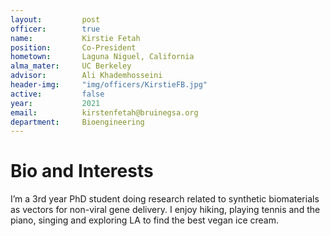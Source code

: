 ```yaml
---
layout:     	post
officer: 		true
name:      		Kirstie Fetah
position: 		Co-President
hometown:		Laguna Niguel, California
alma_mater: 	UC Berkeley
advisor: 		Ali Khademhosseini
header-img: 	"img/officers/KirstieFB.jpg"
active: 		false
year:  			2021
email: 			kirstenfetah@bruinegsa.org
department: 	Bioengineering
---
```


# Bio and Interests
I’m a 3rd year PhD student doing research related to synthetic biomaterials as vectors for non-viral gene delivery. I enjoy hiking, playing tennis and the piano, singing and exploring LA to find the best vegan ice cream. 
